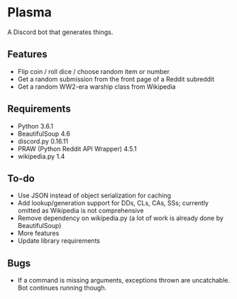# Plasma

A Discord bot that generates things.

## Features
- Flip coin / roll dice / choose random item or number
- Get a random submission from the front page of a Reddit subreddit
- Get a random WW2-era warship class from Wikipedia

## Requirements

- Python 3.6.1
- BeautifulSoup 4.6
- discord.py 0.16.11
- PRAW (Python Reddit API Wrapper) 4.5.1
- wikipedia.py 1.4

## To-do

- Use JSON instead of object serialization for caching
- Add lookup/generation support for DDs, CLs, CAs, SSs; currently omitted as Wikipedia is not comprehensive
- Remove dependency on wikipedia.py (a lot of work is already done by BeautifulSoup)
- More features
- Update library requirements

## Bugs
- If a command is missing arguments, exceptions thrown are uncatchable. Bot continues running though.